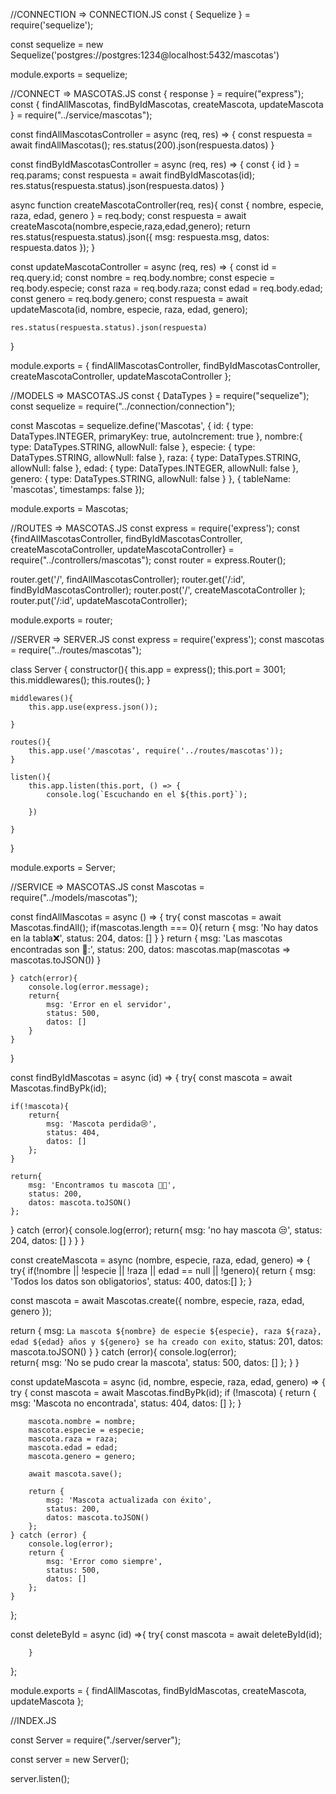 //CONNECTION => CONNECTION.JS
const { Sequelize } = require('sequelize');

const sequelize = new Sequelize('postgres://postgres:1234@localhost:5432/mascotas')

module.exports = sequelize;

//CONNECT => MASCOTAS.JS
const { response } = require("express");
const { findAllMascotas, findByIdMascotas, createMascota, updateMascota } = require("../service/mascotas");

const findAllMascotasController = async (req, res) => {
    const respuesta = await findAllMascotas();
    res.status(200).json(respuesta.datos)
}

const findByIdMascotasController = async (req, res) => {
    const { id } = req.params;
    const respuesta = await findByIdMascotas(id);
    res.status(respuesta.status).json(respuesta.datos)
}

async function createMascotaController(req, res){
    const { nombre, especie, raza, edad, genero } = req.body;
    const respuesta = await createMascota(nombre,especie,raza,edad,genero);
    return res.status(respuesta.status).json({
        msg: respuesta.msg,
        datos: respuesta.datos
    });
}

const updateMascotaController = async (req, res) => {
    const id = req.query.id;
    const nombre = req.body.nombre;
    const especie = req.body.especie;
    const raza = req.body.raza;
    const edad = req.body.edad;
    const genero = req.body.genero;
    const respuesta = await updateMascota(id, nombre, especie, raza, edad, genero);
    
    res.status(respuesta.status).json(respuesta)

}

module.exports = {  findAllMascotasController,
                    findByIdMascotasController,
                    createMascotaController,
                    updateMascotaController };

//MODELS => MASCOTAS.JS
const { DataTypes } = require("sequelize");
const sequelize = require("../connection/connection");


const Mascotas = sequelize.define('Mascotas', {
    id: {
        type: DataTypes.INTEGER,
        primaryKey: true,
        autoIncrement: true
    },
    nombre:{
        type: DataTypes.STRING,
        allowNull: false
    },
    especie: {
        type: DataTypes.STRING,
        allowNull: false
    },
    raza: {
        type: DataTypes.STRING,
        allowNull: false
    },
    edad: {
        type: DataTypes.INTEGER,
        allowNull: false
    },
    genero: {
        type: DataTypes.STRING,
        allowNull: false
    }
}, {
    tableName: 'mascotas',
    timestamps: false
});

module.exports = Mascotas;

//ROUTES => MASCOTAS.JS
const express = require('express');
const {findAllMascotasController, findByIdMascotasController, createMascotaController, updateMascotaController} = require("../controllers/mascotas");
const router  = express.Router();

router.get('/', findAllMascotasController);
router.get('/:id', findByIdMascotasController);
router.post('/', createMascotaController );
router.put('/:id', updateMascotaController);



module.exports = router;

//SERVER => SERVER.JS
const express = require('express');
const mascotas = require("../routes/mascotas");

class Server {
    constructor(){
        this.app = express();
        this.port = 3001;
        this.middlewares();
        this.routes();
    }

    middlewares(){
        this.app.use(express.json());
    
    }

    routes(){
        this.app.use('/mascotas', require('../routes/mascotas'));
    }

    listen(){
        this.app.listen(this.port, () => {
            console.log(`Escuchando en el ${this.port}`);
            
        })

    }
}

module.exports = Server;

//SERVICE => MASCOTAS.JS
const Mascotas = require("../models/mascotas");

const findAllMascotas = async () => {
try{
    const mascotas = await Mascotas.findAll();
    if(mascotas.length === 0){
        return {
            msg: 'No hay datos en la tabla❌',
            status: 204,
            datos: []
        }
    }
        return {
            msg: 'Las mascotas encontradas son 🐾:',
            status: 200,
            datos: mascotas.map(mascotas => mascotas.toJSON())
        }
        
    } catch(error){
        console.log(error.message);
        return{
            msg: 'Error en el servidor',
            status: 500, 
            datos: []
        }
    }
}

const findByIdMascotas = async (id) => {
try{
    const mascota = await Mascotas.findByPk(id);

    if(!mascota){
        return{
            msg: 'Mascota perdida😢',
            status: 404,
            datos: []
        };
    }

    return{
        msg: 'Encontramos tu mascota 🐱‍🏍',
        status: 200,
        datos: mascota.toJSON()
    };
} catch (error){
    console.log(error);
    return{
    msg: 'no hay mascota 😒',
    status: 204,
    datos: []
        }
    }
}



const createMascota =  async (nombre, especie, raza, edad, genero) => {
try{
    if(!nombre || !especie || !raza || edad == null || !genero){
        return {
            msg: 'Todos los datos son obligatorios',
            status: 400,
            datos:[]
        };
    }

const mascota = await Mascotas.create({
    nombre,
    especie,
    raza,
    edad,
    genero
});

return {
    msg: `La mascota ${nombre} de especie ${especie}, raza ${raza}, edad ${edad} años y ${genero} se ha creado con exito`,
    status: 201,
    datos: mascota.toJSON()
        }
    } catch (error){
    console.log(error);    
        return{
            msg: 'No se pudo crear la mascota',
            status: 500,
            datos: []
        };
    }
}


const updateMascota = async (id, nombre, especie, raza, edad, genero) => {
    try {
        const mascota = await Mascotas.findByPk(id);
        if (!mascota) {
            return {
                msg: 'Mascota no encontrada',
                status: 404,
                datos: []
            };
        }

        mascota.nombre = nombre;
        mascota.especie = especie;
        mascota.raza = raza;
        mascota.edad = edad;
        mascota.genero = genero;

        await mascota.save(); 

        return {
            msg: 'Mascota actualizada con éxito',
            status: 200,
            datos: mascota.toJSON()
        };
    } catch (error) {
        console.log(error);
        return {
            msg: 'Error como siempre',
            status: 500,
            datos: []
        };
    }
};


const deleteById = async (id) =>{
    try{
        const mascota = await deleteById(id);
        
        }

};

module.exports = { findAllMascotas, 
                findByIdMascotas,
                createMascota,
                updateMascota   };

//INDEX.JS

const Server = require("./server/server");

const server = new Server();

server.listen();

